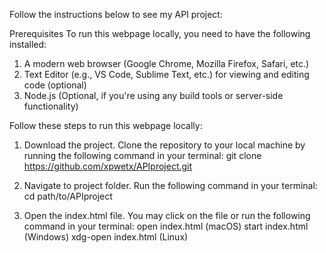  Follow the instructions below to see my API project:

Prerequisites
To run this webpage locally, you need to have the following installed:

1. A modern web browser (Google Chrome, Mozilla Firefox, Safari, etc.)
2. Text Editor (e.g., VS Code, Sublime Text, etc.) for viewing and editing code (optional)
3. Node.js (Optional, if you're using any build tools or server-side functionality)

Follow these steps to run this webpage locally:
1. Download the project. Clone the repository to your local machine by running the following command in your terminal:
    git clone https://github.com/xpwetx/APIproject.git

2. Navigate to project folder. Run the following command in your terminal:
    cd path/to/APIproject

3. Open the index.html file. You may click on the file or run the following command in your terminal:
    open index.html (macOS)
    start index.html (Windows)
    xdg-open index.html (Linux)